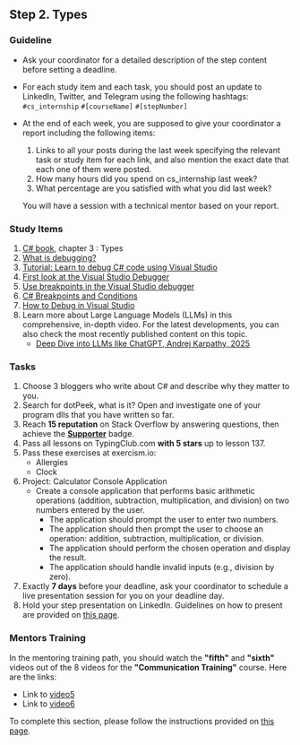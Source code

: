 ## Step 2. Types

### Guideline

- Ask your coordinator for a detailed description of the step content before setting a deadline.

- For each study item and each task, you should post an update to LinkedIn, Twitter, and Telegram using the following hashtags:
`#cs_internship`
`#[courseName]`
`#[stepNumber]`

- At the end of each week, you are supposed to give your coordinator a report including the following items:
  1. Links to all your posts during the last week specifying the relevant task or study item for each link, and also mention the exact date that each one of them were posted.
  2. How many hours did you spend on cs_internship last week?
  3. What percentage are you satisfied with what you did last week?

  You will have a session with a technical mentor based on your report.

### Study Items  <!-- omit in toc -->

 1. [C# book](https://www.oreilly.com/library/view/programming-c-12/9781098158354/), chapter 3 : Types
 2. [What is debugging?](https://learn.microsoft.com/en-us/visualstudio/debugger/what-is-debugging?view=vs-2022)
 3. [Tutorial: Learn to debug C# code using Visual Studio](https://learn.microsoft.com/en-us/visualstudio/get-started/csharp/tutorial-debugger?view=vs-2022&toc=%2Fvisualstudio%2Fdebugger%2Ftoc.json)
 4. [First look at the Visual Studio Debugger](https://learn.microsoft.com/en-us/visualstudio/debugger/debugger-feature-tour?view=vs-2022)
 5. [Use breakpoints in the Visual Studio debugger](https://learn.microsoft.com/en-us/visualstudio/debugger/using-breakpoints?view=vs-2022)
 6. [C# Breakpoints and Conditions](https://www.youtube.com/watch?v=YEL92u-3cRY)
 7. [How to Debug in Visual Studio](https://www.youtube.com/watch?v=__3wlUxMXlA)
 8. Learn more about Large Language Models (LLMs) in this comprehensive, in-depth video. For the latest developments, you can also check the most recently published content on this topic.
    - [Deep Dive into LLMs like ChatGPT, Andrej Karpathy, 2025](https://www.youtube.com/watch?v=7xTGNNLPyMI)

### Tasks  <!-- omit in toc -->
 1. Choose 3 bloggers who write about C# and describe why they matter to you.
 2. Search for dotPeek, what is it? Open and investigate one of your program dlls that you have written so far.
 3. Reach **15 reputation** on Stack Overflow by answering questions, then achieve the **[Supporter](https://stackoverflow.com/help/badges/6/supporter)** badge.
 4. Pass all lessons on TypingClub.com **with 5 stars** up to lesson 137.
 5. Pass these exercises at exercism.io:
    - Allergies
    - Clock
 6. Project: Calculator Console Application
    - Create a console application that performs basic arithmetic operations (addition, subtraction, multiplication, and division) on two numbers entered by the user.
      - The application should prompt the user to enter two numbers.
      - The application should then prompt the user to choose an operation: addition, subtraction, multiplication, or division.
      - The application should perform the chosen operation and display the result.
      - The application should handle invalid inputs (e.g., division by zero).
 7. Exactly **7 days** before your deadline, ask your coordinator to schedule a live presentation session for you on your deadline day.
 8. Hold your step presentation on LinkedIn. Guidelines on how to present are provided on [this page](https://github.com/cs-internship/cs-internship-spec/blob/master/courses/presentation-guidelines.md).


### Mentors Training

In the mentoring training path, you should watch the **"fifth"** and **"sixth"** videos out of the 8 videos for the **"Communication Training"** course. Here are the links:

- Link to [video5](https://drive.google.com/file/d/1ncbYej5CvvJNVu6GlnKFTxxJ7iYjVXv0/view?usp=sharing)
- Link to [video6](https://drive.google.com/file/d/1L-xFO4gbmBmxepTldUT61_HuA4d3T9eU/view?usp=sharing)

To complete this section, please follow the instructions provided on [this page](https://github.com/cs-internship/cs-internship-spec/blob/master/courses/mentoring-workshops-instruction.md).


